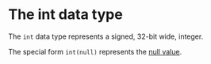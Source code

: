 # The int data type

The `int` data type represents a signed, 32-bit wide, integer.

The special form `int(null)` represents the [null value](null-values.md).
